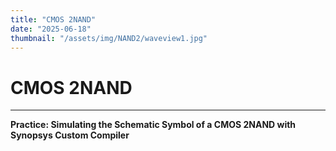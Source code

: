 ```yaml
---
title: "CMOS 2NAND"
date: "2025-06-18"
thumbnail: "/assets/img/NAND2/waveview1.jpg"
---
```


# CMOS 2NAND
---

**Practice: Simulating the Schematic Symbol of a CMOS 2NAND with Synopsys Custom Compiler**



